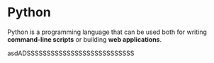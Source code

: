 # Python

Python is a programming language that can be used both for writing **command-line scripts** or building **web applications**.
asdADSSSSSSSSSSSSSSSSSSSSSSSSSSS